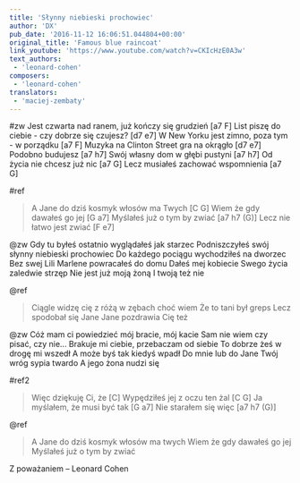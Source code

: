 ```yaml
---
title: 'Słynny niebieski prochowiec'
author: 'DX'
pub_date: '2016-11-12 16:06:51.044804+00:00'
original_title: 'Famous blue raincoat'
link_youtube: 'https://www.youtube.com/watch?v=CKIcHzE0A3w'
text_authors:
 - 'leonard-cohen'
composers:
 - 'leonard-cohen'
translators:
 - 'maciej-zembaty'
---
```


#zw
Jest czwarta nad ranem, już kończy się grudzień [a7 F]
List piszę do ciebie - czy dobrze się czujesz? [d7 e7]
W New Yorku jest zimno, poza tym - w porządku [a7 F]
Muzyka na Clinton Street gra na okrągło [d7 e7]
Podobno budujesz [a7 h7]
Swój własny dom w głębi pustyni [a7 h7]
Od życia nie chcesz już nic [a7 G]
Lecz musiałeś zachować wspomnienia [a7 G]

#ref
>A Jane do dziś kosmyk włosów ma Twych [C G]
>Wiem że gdy dawałeś go jej [G a7]
>Myślałeś już o tym by zwiać [a7 h7 (G)]
>Lecz nie łatwo jest zwiać [F e7]

@zw
Gdy tu byłeś ostatnio wyglądałeś jak starzec
Podniszczyłeś swój słynny niebieski prochowiec
Do każdego pociągu wychodziłeś na dworzec
Bez swej Lili Marlene powracałeś do domu
Dałeś mej kobiecie
Swego życia zaledwie strzęp
Nie jest już moją żoną
I twoją też nie

@ref
>Ciągle widzę cię z różą w zębach choć wiem
>Że to tani był greps
>Lecz spodobał się Jane
>Jane pozdrawia Cię też

@zw
Cóż mam ci powiedzieć mój bracie, mój kacie
Sam nie wiem czy pisać, czy nie...
Brakuje mi ciebie, przebaczam od siebie
To dobrze żeś w drogę mi wszedł
A może byś tak kiedyś wpadł
Do mnie lub do Jane
Twój wróg sypia twardo
A jego żona nudzi się

#ref2
>Więc dziękuję Ci, że [C]
>Wypędziłeś jej z oczu ten żal [C G]
>Ja myślałem, że musi być tak [G a7]
>Nie starałem się więc [a7 h7 (G)]

@ref
>A Jane do dziś kosmyk włosów ma twych
>Wiem że gdy dawałeś go jej
>Myślałeś już o tym by zwiać

Z poważaniem – Leonard Cohen